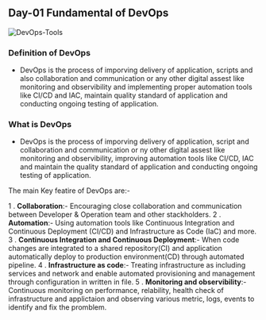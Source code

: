 ## Day-01 Fundamental of DevOps

![DevOps-Tools](https://github.com/sriparthu1014/DevOps-Zero-to-Hero/assets/139961068/3520b33a-afbc-41ca-b45c-b0ca8a8d1b1b)

### Definition of DevOps
- DevOps is the process of imporving delivery of application, scripts and also collaboration and communication or any other digital assest like monitoring and observibility and implementing proper automation tools like CI/CD and IAC, maintain quality standard of application and conducting ongoing testing of application.

### What is DevOps
- DevOps is the process of imporving delivery of application, script and collaboration and communication or ny other digital assest like monitoring and observibility, improving automation tools like CI/CD, IAC and maintain the quality standard of application and conducting ongoing testing of application.

The main Key featire of DevOps are:-

1 . **Collaboration**:- Encouraging close collaboration and communication between Developer & Operation team and other stackholders.
2 . **Automation**:- Using automation tools like Continuous Integration and Continuous Deployment (CI/CD) and Infrastructure as Code (IaC) and more.
3 . **Continuous Integration and Continuous Deployment**:- When code changes are integrated to a shared repository(CI) and application automatically deploy to production environment(CD) through automated pipeline.
4 . **Infrastructure as code**:- Treating infrastructure as including services and network and enable automated provisioning and management through configuration in written in file.
5 . **Monitoring and observibility**:- Continuous monitoring on performance, relability, health check of infrastructure and applictaion and observing various metric, logs, events to identify and fix the promblem.



